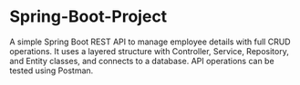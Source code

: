 # Spring-Boot-Project
A simple Spring Boot REST API to manage employee details with full CRUD operations. It uses a layered structure with Controller, Service, Repository, and Entity classes, and connects to a database. API operations can be tested using Postman.
